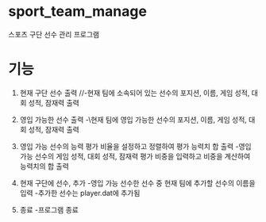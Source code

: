# sport_team_manage
스포츠 구단 선수 관리 프로그램 

# 기능
1. 현재 구단 선수 출력 
    //-현재 팀에 소속되어 있는 선수의 포지션, 이름, 게임 성적, 대회 성적,  잠재력 출력
    
2. 영입 가능한 선수 출력
    -\\현재 팀에 영입 가능한 선수의 포지션, 이름, 게임 성적, 대회 성적, 잠재력 출력
    
3. 영입 가능 선수의 능력 평가 비율을 설정하고 정렬하여 평가 능력치 합 출력
    -영입 가능 선수의 게임 성적, 대회 성적, 잠재력 평가 비중을 입력하고 비중을 계산하여 능력치의 합 출력 
    
4. 현재 구단에 선수, 추가
    -영입 가능 선수한 선수 중 현재 팀에 추가할 선수의 이름을 입력
    -추가한 선수는 player.dat에 추가됨
    
5. 종료
    -프로그램 종료
    
    
